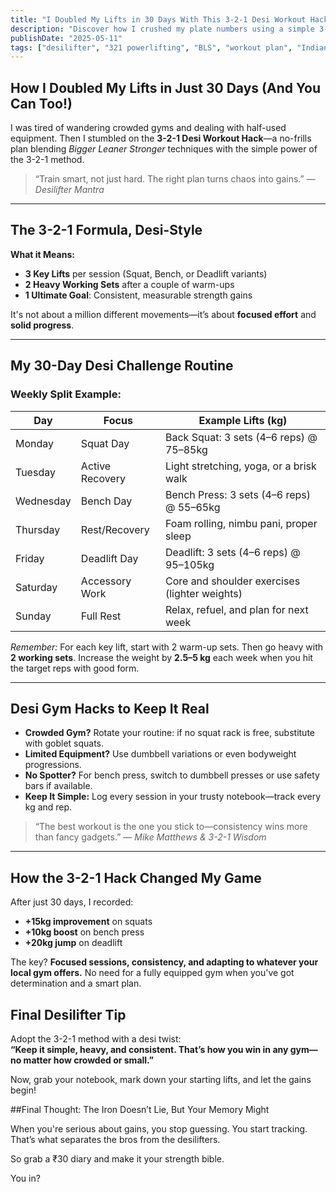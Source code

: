 ```yaml
---
title: "I Doubled My Lifts in 30 Days With This 3-2-1 Desi Workout Hack (No Fancy Gym Required)"
description: "Discover how I crushed my plate numbers using a simple 3-2-1 plan with desi tweaks, straight from BLS and powerlifting wisdom—perfect for any Indian gym setup."
publishDate: "2025-05-11"
tags: ["desilifter", "321 powerlifting", "BLS", "workout plan", "Indian gym"]
---
```


## How I Doubled My Lifts in Just 30 Days (And You Can Too!)

I was tired of wandering crowded gyms and dealing with half-used equipment. Then I stumbled on the **3-2-1 Desi Workout Hack**—a no-frills plan blending *Bigger Leaner Stronger* techniques with the simple power of the 3-2-1 method.

> “Train smart, not just hard. The right plan turns chaos into gains.” — *Desilifter Mantra*

---

## The 3-2-1 Formula, Desi-Style

**What it Means:**

- **3 Key Lifts** per session (Squat, Bench, or Deadlift variants)
- **2 Heavy Working Sets** after a couple of warm-ups
- **1 Ultimate Goal**: Consistent, measurable strength gains

It's not about a million different movements—it’s about **focused effort** and **solid progress**. 

---

## My 30-Day Desi Challenge Routine

### Weekly Split Example:

| Day       | Focus           | Example Lifts (kg)                               |
|-----------|-----------------|--------------------------------------------------|
| Monday    | Squat Day       | Back Squat: 3 sets (4–6 reps) @ 75–85kg           |
| Tuesday   | Active Recovery | Light stretching, yoga, or a brisk walk          |
| Wednesday | Bench Day       | Bench Press: 3 sets (4–6 reps) @ 55–65kg          |
| Thursday  | Rest/Recovery   | Foam rolling, nimbu pani, proper sleep           |
| Friday    | Deadlift Day    | Deadlift: 3 sets (4–6 reps) @ 95–105kg            |
| Saturday  | Accessory Work  | Core and shoulder exercises (lighter weights)    |
| Sunday    | Full Rest       | Relax, refuel, and plan for next week            |

*Remember:* For each key lift, start with 2 warm-up sets. Then go heavy with **2 working sets**. Increase the weight by **2.5–5 kg** each week when you hit the target reps with good form.

---

## Desi Gym Hacks to Keep It Real

- **Crowded Gym?** Rotate your routine: if no squat rack is free, substitute with goblet squats.
- **Limited Equipment?** Use dumbbell variations or even bodyweight progressions.
- **No Spotter?** For bench press, switch to dumbbell presses or use safety bars if available.
- **Keep It Simple:** Log every session in your trusty notebook—track every kg and rep.

> “The best workout is the one you stick to—consistency wins more than fancy gadgets.” — *Mike Matthews & 3-2-1 Wisdom*

---

## How the 3-2-1 Hack Changed My Game

After just 30 days, I recorded:
- **+15kg improvement** on squats
- **+10kg boost** on bench press
- **+20kg jump** on deadlift

The key? **Focused sessions, consistency, and adapting to whatever your local gym offers.** No need for a fully equipped gym when you've got determination and a smart plan.


## Final Desilifter Tip

Adopt the 3-2-1 method with a desi twist:  
**“Keep it simple, heavy, and consistent. That’s how you win in any gym—no matter how crowded or small.”**

Now, grab your notebook, mark down your starting lifts, and let the gains begin!

##Final Thought: The Iron Doesn’t Lie, But Your Memory Might

When you're serious about gains, you stop guessing. You start tracking. That’s what separates the bros from the desilifters.

So grab a ₹30 diary and make it your strength bible.

You in?